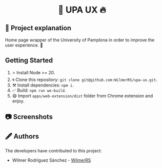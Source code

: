 
<h1 style="margin-top:10px;" align="center"> 🚀
  <strong> UPA UX </strong> 🔥
</h1>

## 🐧 Project explanation

Home page wrapper of the University of Pamplona in order to improve the user experience. 🌟

## Getting Started

1. ⭐️ Install Node >= 20.
2. 🌀 Clone this repository: `git clone git@github.com:WilmerRS/upa-ux.git`.
3. ⚒️ Install dependencies: `npm i`.
4. ✅ Build: `npm run we-build`.
5. 😄 Import `apps/web-extension/dist` folder from Chrome extension and enjoy.

## 📷 Screenshots

## 🖋️ Authors

The developers have contributed to this project:

* Wilmer Rodríguez Sánchez - [WilmerRS](https://github.com/WilmerRS)
